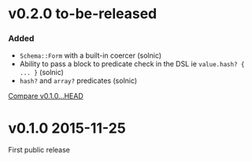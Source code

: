 # v0.2.0 to-be-released

### Added

* `Schema::Form` with a built-in coercer (solnic)
* Ability to pass a block to predicate check in the DSL ie `value.hash? { ... }` (solnic)
* `hash?` and `array?` predicates (solnic)

[Compare v0.1.0...HEAD](https://github.com/dryrb/dry-validation/compare/v0.1.0...HEAD)

# v0.1.0 2015-11-25

First public release
